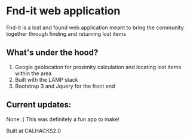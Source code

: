 # Fnd-it web application

Fnd-it is a lost and found web application meant to bring the community together through finding and returning lost items

## What's under the hood?

1. Google geolocation for proximity calculation and locating lost items within the area
2. Built with the LAMP stack
3. Bootstrap 3 and Jquery for the front end

## Current updates:
None :( This was definitely a fun app to make!

Built at CALHACKS2.0
